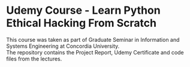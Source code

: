 # Udemy Course - Learn Python Ethical Hacking From Scratch
This course was taken as part of Graduate Seminar in Information and Systems Engineering at Concordia University.<br>The repository contains the Project Report, Udemy Certificate and code files from the lectures.
